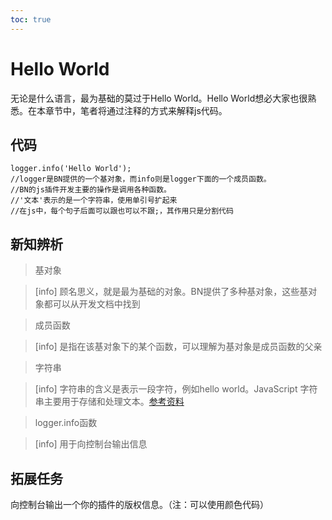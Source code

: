 ```yaml
---
toc: true
---
```

# **Hello World**
无论是什么语言，最为基础的莫过于Hello World。Hello World想必大家也很熟悉。在本章节中，笔者将通过注释的方式来解释js代码。
## 代码
```
logger.info('Hello World');
//logger是BN提供的一个基对象，而info则是logger下面的一个成员函数。
//BN的js插件开发主要的操作是调用各种函数。
//'文本'表示的是一个字符串，使用单引号扩起来
//在js中，每个句子后面可以跟也可以不跟;，其作用只是分割代码
```
## 新知辨析
>基对象

>[info] 顾名思义，就是最为基础的对象。BN提供了多种基对象，这些基对象都可以从开发文档中找到

>成员函数

>[info] 是指在该基对象下的某个函数，可以理解为基对象是成员函数的父亲

>字符串

>[info] 字符串的含义是表示一段字符，例如hello world。JavaScript 字符串主要用于存储和处理文本。[参考资料](https://www.runoob.com/js/js-strings.html)

>logger.info函数

>[info] 用于向控制台输出信息

## 拓展任务
向控制台输出一个你的插件的版权信息。（注：可以使用颜色代码）